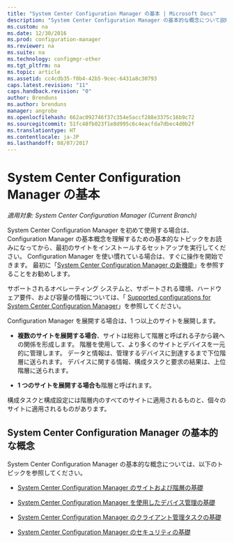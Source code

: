 ```yaml
---
title: "System Center Configuration Manager の基本 | Microsoft Docs"
description: "System Center Configuration Manager の基本的な概念について説明します。"
ms.custom: na
ms.date: 12/30/2016
ms.prod: configuration-manager
ms.reviewer: na
ms.suite: na
ms.technology: configmgr-other
ms.tgt_pltfrm: na
ms.topic: article
ms.assetid: cc4cdb35-f0b4-42b5-9cec-6431a8c30793
caps.latest.revision: "11"
caps.handback.revision: "0"
author: Brenduns
ms.author: brenduns
manager: angrobe
ms.openlocfilehash: 662ac092746f37c354e5accf288e3375c16b9c72
ms.sourcegitcommit: 51fc48fb023f1e8d995c6c4eacfda7dbec4d0b2f
ms.translationtype: HT
ms.contentlocale: ja-JP
ms.lasthandoff: 08/07/2017
---
```

# <a name="fundamentals-of-system-center-configuration-manager"></a>System Center Configuration Manager の基本

*適用対象: System Center Configuration Manager (Current Branch)*

System Center Configuration Manager を初めて使用する場合は、Configuration Manager の基本概念を理解するための基本的なトピックをお読みになってから、最初のサイトをインストールするセットアップを実行してください。 Configuration Manager を使い慣れている場合は、すぐに操作を開始できます。 最初に「[System Center Configuration Manager の新機能](/sccm/core/plan-design/changes/what-has-changed-from-configuration-manager-2012)」を参照することをお勧めします。  

 サポートされるオペレーティング システムと、サポートされる環境、ハードウェア要件、および容量の情報については、「 [Supported configurations for System Center Configuration Manager](../../core/plan-design/configs/supported-configurations.md)」を参照してください。  

 Configuration Manager を展開する場合は、1 つ以上のサイトを展開します。  

-   **複数のサイトを展開する場合**、サイトは総称して階層と呼ばれる子から親への関係を形成します。 階層を使用して、より多くのサイトとデバイスを一元的に管理します。  データと情報は、管理するデバイスに到達するまで下位階層に送られます。 デバイスに関する情報、構成タスクと要求の結果は、上位階層に送られます。  

-   **1 つのサイトを展開する場合も**階層と呼ばれます。  

 構成タスクと構成設定には階層内のすべてのサイトに適用されるものと、個々のサイトに適用されるものがあります。  

## <a name="fundamental-concepts-for-system-center-configuration-manager"></a>System Center Configuration Manager の基本的な概念
System Center Configuration Manager の基本的な概念については、以下のトピックを参照してください。  

-   [System Center Configuration Manager のサイトおよび階層の基礎](../../core/understand/fundamentals-of-sites-and-hierarchies.md)  

-   [System Center Configuration Manager を使用したデバイス管理の基礎](../../core/understand/fundamentals-of-managing-devices.md)  

-   [System Center Configuration Manager のクライアント管理タスクの基礎](../../core/understand/fundamentals-of-client-management-tasks.md)  

-   [System Center Configuration Manager のセキュリティの基礎](../../core/understand/fundamentals-of-security.md)  
